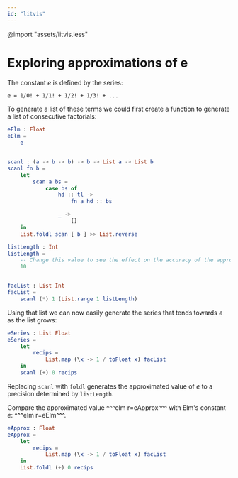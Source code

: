 ```yaml
---
id: "litvis"
---
```


@import "assets/litvis.less"

# Exploring approximations of e

The constant _e_ is defined by the series:

```txt
e = 1/0! + 1/1! + 1/2! + 1/3! + ...
```

To generate a list of these terms we could first create a function to generate a list of consecutive factorials:

```elm {l=hidden}
eElm : Float
eElm =
    e


scanl : (a -> b -> b) -> b -> List a -> List b
scanl fn b =
    let
        scan a bs =
            case bs of
                hd :: tl ->
                    fn a hd :: bs

                _ ->
                    []
    in
    List.foldl scan [ b ] >> List.reverse
```

```elm {l}
listLength : Int
listLength =
    -- Change this value to see the effect on the accuracy of the approximation.
    10


facList : List Int
facList =
    scanl (*) 1 (List.range 1 listLength)
```

Using that list we can now easily generate the series that tends towards _e_ as the list grows:

```elm {l raw}
eSeries : List Float
eSeries =
    let
        recips =
            List.map (\x -> 1 / toFloat x) facList
    in
    scanl (+) 0 recips
```

Replacing `scanl` with `foldl` generates the approximated value of _e_ to a precision determined by `listLength`.

Compare the approximated value ^^^elm r=eApprox^^^ with Elm's constant _e_: ^^^elm r=eElm^^^.

```elm {l=hidden}
eApprox : Float
eApprox =
    let
        recips =
            List.map (\x -> 1 / toFloat x) facList
    in
    List.foldl (+) 0 recips
```
